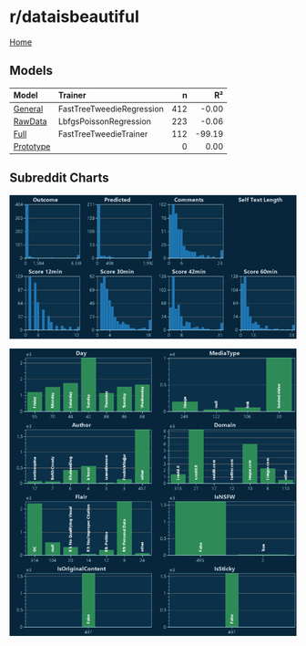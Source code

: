 # r/dataisbeautiful

[Home](../index.md)

## Models

|Model|Trainer|n|R²|
|:---|:---|---:|---:|
|[General](models/hunch_dataisbeautiful_General.md)|FastTreeTweedieRegression|412|-0.00|
|[RawData](models/hunch_dataisbeautiful_RawData.md)|LbfgsPoissonRegression|223|-0.06|
|[Full](models/hunch_dataisbeautiful_Full.md)|FastTreeTweedieTrainer|112|-99.19|
|[Prototype](models/hunch_dataisbeautiful_Prototype.md)||0|0.00|

## Subreddit Charts

![r/dataisbeautiful Distributions](../images/hunch_dataisbeautiful_Distributions.png "r/dataisbeautiful Distributions")

![r/dataisbeautiful Categorical](../images/hunch_dataisbeautiful_Catagorical.png "r/dataisbeautiful Categorical")

